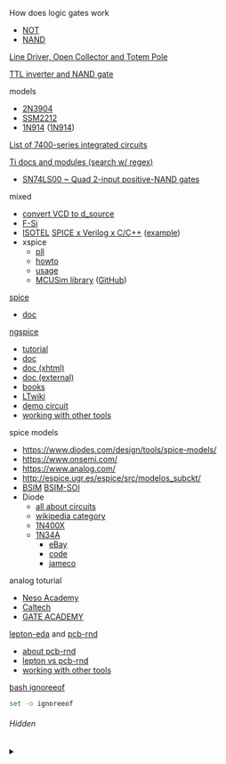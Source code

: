 How does logic gates work
* [NOT](https://www.allaboutcircuits.com/textbook/digital/chpt-3/not-gate/)
* [NAND](https://www.allaboutcircuits.com/textbook/digital/chpt-3/ttl-nand-and-gates/)

[Line Driver, Open Collector and Totem Pole](https://knowledge.ni.com/KnowledgeArticleDetails?id=kA00Z0000019MXOSA2&l=en-US)

[TTL inverter and NAND gate](https://wiki.analog.com/university/courses/electronics/electronics-lab-27)

models
* [2N3904](https://www.onsemi.com/products/discretes-drivers/general-purpose-and-low-vcesat-transistors/2n3904)
* [SSM2212](https://www.analog.com/en/design-center/simulation-models/spice-models.html)
* [1N914](https://www.onsemi.com/products/discretes-drivers/diodes-rectifiers/small-signal-switching-diodes/1n914) ([1N914](https://my.centralsemi.com/product/partpage2.php?part=1N914))

[List of 7400-series integrated circuits](https://en.wikipedia.org/wiki/List_of_7400-series_integrated_circuits#Larger_footprints)

[Ti docs and modules (search w/ regex)](http://www.ti.com/logic-circuit/gate/products.html)
* [SN74LS00 ~ Quad 2-input positive-NAND gates](http://www.ti.com/product/SN74LS00/toolssoftware)

mixed
* [convert VCD to d_source](https://sourceforge.net/p/ngspice/discussion/ngspice-tips/thread/635bb14a/)
* [F-Si](https://wiki.f-si.org/images/4/42/Ngspice_FSiC2019.pdf#page=4)
* [ISOTEL](https://www.isotel.eu/index.html) [SPICE x Verilog x C/C++](https://www.isotel.eu/mixedsim/index.html) ([example](https://sourceforge.net/p/ngspice/discussion/133842/thread/bfb9dad0/#96e7))
* xspice
  * [pll](https://sourceforge.net/p/ngspice/ngspice/ci/master/tree/examples/xspice/pll/)
  * [howto](http://ngspice.sourceforge.net/xspicehowto.html)
  * [usage](http://ngspice.sourceforge.net/xspiceusage.html)
  * [MCUSim library](https://trac.mcusim.org/) ([GitHub](https://www.avrfreaks.net/forum/mcusim-open-source-simulator-microcontrollers))

[spice](http://bwrcs.eecs.berkeley.edu/Classes/IcBook/SPICE/)
* [doc](http://bwrcs.eecs.berkeley.edu/Classes/IcBook/SPICE/UserGuide/overview_fr.html)

[ngspice](http://ngspice.sourceforge.net/)
* [tutorial](http://ngspice.sourceforge.net/tutorials.html)
* [doc](http://ngspice.sourceforge.net/docs.html)
* [doc (xhtml)](http://ngspice.sourceforge.net/docs/ngspice-html-manual/manual.xhtml)
* [doc (external)](http://ngspice.sourceforge.net/literature.html)
* [books](http://ngspice.sourceforge.net/books.html)
* [LTwiki](http://ltwiki.org/index.php?title=C_Capacitor)
* [demo circuit](https://www.analog.com/en/design-center/design-tools-and-calculators/ltspice-simulator/lt-spice-demo-circuits.html)
* [working with other tools](http://ngspice.sourceforge.net/resources.html)

spice models
* https://www.diodes.com/design/tools/spice-models/
* https://www.onsemi.com/
* https://www.analog.com/
* http://espice.ugr.es/espice/src/modelos_subckt/
* [BSIM](http://bsim.berkeley.edu/) [BSIM-SOI](http://bsim.berkeley.edu/models/bsimsoi/)
* Diode
  * [all about circuits](https://www.allaboutcircuits.com/textbook/semiconductors/chpt-3/spice-models/)
  * [wikipedia category](https://en.wikipedia.org/wiki/Category:Diodes)
  * [1N400X](https://en.wikipedia.org/wiki/1N400x_general-purpose_diodes)
  * [1N34A](https://www.alldatasheet.com/view.jsp?Searchword=1N34A)
    * [eBay](https://www.ebay.com/sch/i.html?_nkw=1n34a)
    * [code](https://electronics.stackexchange.com/q/242660#comment530741_242660)
    * [jameco](https://www.jameco.com/webapp/wcs/stores/servlet/Product_10001_10001_35941_-1)

analog toturial
* [Neso Academy](https://www.youtube.com/playlist?list=PLBlnK6fEyqRiw-GZRqfnlVIBz9dxrqHJS)
* [Caltech](https://www.youtube.com/playlist?list=PLc7Gz02Znph-c2-ssFpRrzYwbzplXfXUT)
* [GATE ACADEMY](https://www.youtube.com/playlist?list=PLgzsL8klq6DLhLOLOgEHsH4Li7zJhw6HT)

[lepton-eda](https://github.com/lepton-eda/lepton-eda) and [pcb-rnd](http://repo.hu/projects/pcb-rnd/)
* [about pcb-rnd](https://www.eevblog.com/forum/geda/pcb-rnd/)
* [lepton vs pcb-rnd](https://www.eevblog.com/forum/geda/the-current-state-of-gedalepton-eda-and-what-this-means-for-pcb-rnd/)
* [working with other tools](http://repo.hu/projects/pcb-rnd/user/09_appendix/bridges.svg)

[bash ignoreeof](https://wiki.archlinux.org/index.php/Bash#Shell_exits_even_if_ignoreeof_set)
```bash
set -o ignoreeof
```

###### Hidden

<details><summary>&nbsp;</summary>

ngspice x gtkwave
<sup>[1](http://ngspice.sourceforge.net/docs/ngspice-html-manual/manual.xhtml#magicparlabel-19379)</sup>
<sup>[2](http://ngspice.sourceforge.net/docs/ngspice-html-manual/manual.xhtml#subsec_Edisplay__1)</sup>
<sup>[3](http://ngspice.sourceforge.net/docs/ngspice-html-manual/manual.xhtml#subsec_Running_example_C3)</sup>
```
pushd /home/darren/ngspice/ngspice-31/examples/xspice/
ngspice xspice_c3.cir
run
plot filt_in lpf_out
eprvcd filt_in >/tmp/ngspice.vcd
...
quit
gtkwave /tmp/ngspice.vcd
popd
```

inverter w/ BSIM
```
pushd /home/darren/ngspice/ngspice-31/examples/soi
ngspice inv_tr.sp
...
quit
popd
```

```bash
pacman -Syu kicad kicad-library
rm -rf /home/darren/.config/kicad
```

KiCad/Eeschema
* [nspice x eeschema](http://ngspice.sourceforge.net/ngspice-eeschema.html)
* [cmos nand](https://github.com/bobc/kicad-simulation-examples)

</details>
